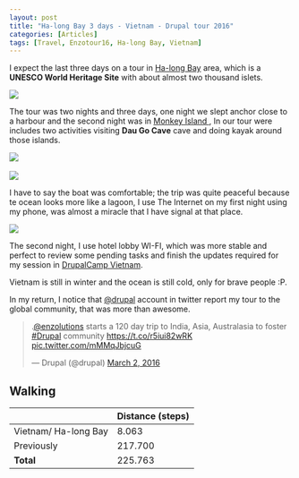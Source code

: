 ```yaml
---
layout: post
title: "Ha-long Bay 3 days - Vietnam - Drupal tour 2016"
categories: [Articles]
tags: [Travel, Enzotour16, Ha-long Bay, Vietnam]
---
```

I expect the last three days on a tour in [Ha-long Bay](https://en.wikipedia.org/wiki/H%E1%BA%A1_Long_Bay) area, which is a **UNESCO World Heritage Site** with about almost two thousand islets. 

<img style="margin-right: 20px;" src="{{site.url }}/assets/img/ha-long-bay.jpg"/>

The tour was two nights and three days, one night we slept anchor close to a harbour and the second night was in [Monkey Island ](https://en.wikipedia.org/wiki/Monkey_Island), In our tour were includes two activities visiting  **Dau Go Cave** cave and doing kayak around those islands.

<img style="margin-right: 20px;" src="{{site.url }}/assets/img/ha-long-cave.jpg"/>
<br/><br/>
<img style="margin-right: 20px;" src="{{site.url }}/assets/img/ha-long-sunrise.jpg"/>

I have to say the boat was comfortable; the trip was quite peaceful because te ocean looks more like a lagoon, I use The Internet on my first night using my phone, was almost a miracle that I have signal at that place.

<img style="margin-right: 20px;" src="{{site.url }}/assets/img/monkey-island.jpg"/>

The second night, I use hotel lobby WI-FI, which was more stable and perfect to review some pending tasks and finish the updates required for my session in [DrupalCamp Vietnam](http://drupalcamp.vn).

Vietnam is still in winter and the ocean is still cold, only for brave people :P.

In my return, I notice that [@drupal](https://twitter.com/drupal) account in twitter report my tour to the global community, that was more than awesome.

<blockquote class="twitter-tweet" data-lang="en"><p lang="en" dir="ltr">.<a href="https://twitter.com/enzolutions">@enzolutions</a> starts a 120 day trip to India, Asia, Australasia to foster <a href="https://twitter.com/hashtag/Drupal?src=hash">#Drupal</a> community <a href="https://t.co/r5iui82wRK">https://t.co/r5iui82wRK</a> <a href="https://t.co/mMMqJbjcuG">pic.twitter.com/mMMqJbjcuG</a></p>&mdash; Drupal (@drupal) <a href="https://twitter.com/drupal/status/704839947698704384">March 2, 2016</a></blockquote>
<script async src="//platform.twitter.com/widgets.js" charset="utf-8"></script>

## Walking
|  | Distance (steps) |
|---|---|
| Vietnam/ Ha-long Bay |  8.063|
| Previously  | 217.700 |
| **Total**  | 225.763 | 
